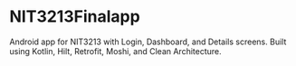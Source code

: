 # NIT3213Finalapp
Android app for NIT3213 with Login, Dashboard, and Details screens. Built using Kotlin, Hilt, Retrofit, Moshi, and Clean Architecture.
